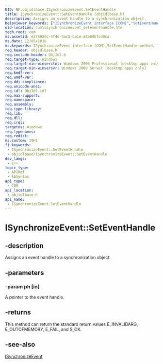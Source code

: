 ```yaml
---
UID: NF:objidlbase.ISynchronizeEvent.SetEventHandle
title: ISynchronizeEvent::SetEventHandle (objidlbase.h)
description: Assigns an event handle to a synchronization object.
helpviewer_keywords: ["ISynchronizeEvent interface [COM]","SetEventHandle method","ISynchronizeEvent.SetEventHandle","ISynchronizeEvent::SetEventHandle","SetEventHandle","SetEventHandle method [COM]","SetEventHandle method [COM]","ISynchronizeEvent interface","_com_isynchronizeevent_seteventhandle","com.isynchronizeevent_seteventhandle","objidlbase/ISynchronizeEvent::SetEventHandle"]
old-location: com\isynchronizeevent_seteventhandle.htm
tech.root: com
ms.assetid: e278930c-4f4d-4ac5-ba1e-a4a84bfcd0ca
ms.date: 12/05/2018
ms.keywords: ISynchronizeEvent interface [COM],SetEventHandle method, ISynchronizeEvent.SetEventHandle, ISynchronizeEvent::SetEventHandle, SetEventHandle, SetEventHandle method [COM], SetEventHandle method [COM],ISynchronizeEvent interface, _com_isynchronizeevent_seteventhandle, com.isynchronizeevent_seteventhandle, objidlbase/ISynchronizeEvent::SetEventHandle
req.header: objidlbase.h
req.include-header: ObjIdl.h
req.target-type: Windows
req.target-min-winverclnt: Windows 2000 Professional [desktop apps only]
req.target-min-winversvr: Windows 2000 Server [desktop apps only]
req.kmdf-ver: 
req.umdf-ver: 
req.ddi-compliance: 
req.unicode-ansi: 
req.idl: ObjIdl.idl
req.max-support: 
req.namespace: 
req.assembly: 
req.type-library: 
req.lib: 
req.dll: 
req.irql: 
targetos: Windows
req.typenames: 
req.redist: 
ms.custom: 19H1
f1_keywords:
 - ISynchronizeEvent::SetEventHandle
 - objidlbase/ISynchronizeEvent::SetEventHandle
dev_langs:
 - c++
topic_type:
 - APIRef
 - kbSyntax
api_type:
 - COM
api_location:
 - objidlbase.h
api_name:
 - ISynchronizeEvent.SetEventHandle
---
```


# ISynchronizeEvent::SetEventHandle


## -description

Assigns an event handle to a synchronization object.

## -parameters

### -param ph [in]

A pointer to the event handle.

## -returns

This method can return the standard return values E_INVALIDARG, E_OUTOFMEMORY, E_FAIL, and S_OK.

## -see-also

<a href="https://docs.microsoft.com/windows/desktop/api/objidl/nn-objidl-isynchronizeevent">ISynchronizeEvent</a>

